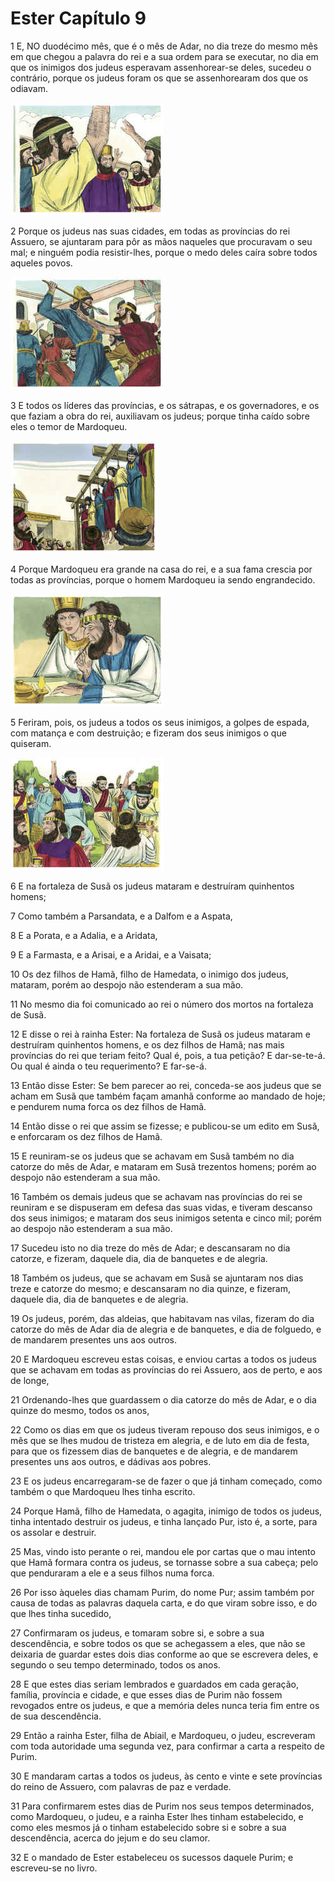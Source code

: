# Ester Capítulo 9

1	E, NO duodécimo mês, que é o mês de Adar, no dia treze do mesmo mês em que chegou a palavra do rei e a sua ordem para se executar, no dia em que os inimigos dos judeus esperavam assenhorear-se deles, sucedeu o contrário, porque os judeus foram os que se assenhorearam dos que os odiavam.

![](.img/17_Es_09_01_RG.jpg)

2	Porque os judeus nas suas cidades, em todas as províncias do rei Assuero, se ajuntaram para pôr as mãos naqueles que procuravam o seu mal; e ninguém podia resistir-lhes, porque o medo deles caíra sobre todos aqueles povos.

![](.img/17_Es_09_02_RG.jpg)

3	E todos os líderes das províncias, e os sátrapas, e os governadores, e os que faziam a obra do rei, auxiliavam os judeus; porque tinha caído sobre eles o temor de Mardoqueu.

![](.img/17_Es_09_03_RG.jpg)

4	Porque Mardoqueu era grande na casa do rei, e a sua fama crescia por todas as províncias, porque o homem Mardoqueu ia sendo engrandecido.

![](.img/17_Es_09_04_RG.jpg)

5	Feriram, pois, os judeus a todos os seus inimigos, a golpes de espada, com matança e com destruição; e fizeram dos seus inimigos o que quiseram.

![](.img/17_Es_09_05_RG.jpg)

6	E na fortaleza de Susã os judeus mataram e destruíram quinhentos homens;

7	Como também a Parsandata, e a Dalfom e a Aspata,

8	E a Porata, e a Adalia, e a Aridata,

9	E a Farmasta, e a Arisai, e a Aridai, e a Vaisata;

10	Os dez filhos de Hamã, filho de Hamedata, o inimigo dos judeus, mataram, porém ao despojo não estenderam a sua mão.

11	No mesmo dia foi comunicado ao rei o número dos mortos na fortaleza de Susã.

12	E disse o rei à rainha Ester: Na fortaleza de Susã os judeus mataram e destruíram quinhentos homens, e os dez filhos de Hamã; nas mais províncias do rei que teriam feito? Qual é, pois, a tua petição? E dar-se-te-á. Ou qual é ainda o teu requerimento? E far-se-á.

13	Então disse Ester: Se bem parecer ao rei, conceda-se aos judeus que se acham em Susã que também façam amanhã conforme ao mandado de hoje; e pendurem numa forca os dez filhos de Hamã.

14	Então disse o rei que assim se fizesse; e publicou-se um edito em Susã, e enforcaram os dez filhos de Hamã.

15	E reuniram-se os judeus que se achavam em Susã também no dia catorze do mês de Adar, e mataram em Susã trezentos homens; porém ao despojo não estenderam a sua mão.

16	Também os demais judeus que se achavam nas províncias do rei se reuniram e se dispuseram em defesa das suas vidas, e tiveram descanso dos seus inimigos; e mataram dos seus inimigos setenta e cinco mil; porém ao despojo não estenderam a sua mão.

17	Sucedeu isto no dia treze do mês de Adar; e descansaram no dia catorze, e fizeram, daquele dia, dia de banquetes e de alegria.

18	Também os judeus, que se achavam em Susã se ajuntaram nos dias treze e catorze do mesmo; e descansaram no dia quinze, e fizeram, daquele dia, dia de banquetes e de alegria.

19	Os judeus, porém, das aldeias, que habitavam nas vilas, fizeram do dia catorze do mês de Adar dia de alegria e de banquetes, e dia de folguedo, e de mandarem presentes uns aos outros.

20	E Mardoqueu escreveu estas coisas, e enviou cartas a todos os judeus que se achavam em todas as províncias do rei Assuero, aos de perto, e aos de longe,

21	Ordenando-lhes que guardassem o dia catorze do mês de Adar, e o dia quinze do mesmo, todos os anos,

22	Como os dias em que os judeus tiveram repouso dos seus inimigos, e o mês que se lhes mudou de tristeza em alegria, e de luto em dia de festa, para que os fizessem dias de banquetes e de alegria, e de mandarem presentes uns aos outros, e dádivas aos pobres.

23	E os judeus encarregaram-se de fazer o que já tinham começado, como também o que Mardoqueu lhes tinha escrito.

24	Porque Hamã, filho de Hamedata, o agagita, inimigo de todos os judeus, tinha intentado destruir os judeus, e tinha lançado Pur, isto é, a sorte, para os assolar e destruir.

25	Mas, vindo isto perante o rei, mandou ele por cartas que o mau intento que Hamã formara contra os judeus, se tornasse sobre a sua cabeça; pelo que penduraram a ele e a seus filhos numa forca.

26	Por isso àqueles dias chamam Purim, do nome Pur; assim também por causa de todas as palavras daquela carta, e do que viram sobre isso, e do que lhes tinha sucedido,

27	Confirmaram os judeus, e tomaram sobre si, e sobre a sua descendência, e sobre todos os que se achegassem a eles, que não se deixaria de guardar estes dois dias conforme ao que se escrevera deles, e segundo o seu tempo determinado, todos os anos.

28	E que estes dias seriam lembrados e guardados em cada geração, família, província e cidade, e que esses dias de Purim não fossem revogados entre os judeus, e que a memória deles nunca teria fim entre os de sua descendência.

29	Então a rainha Ester, filha de Abiail, e Mardoqueu, o judeu, escreveram com toda autoridade uma segunda vez, para confirmar a carta a respeito de Purim.

30	E mandaram cartas a todos os judeus, às cento e vinte e sete províncias do reino de Assuero, com palavras de paz e verdade.

31	Para confirmarem estes dias de Purim nos seus tempos determinados, como Mardoqueu, o judeu, e a rainha Ester lhes tinham estabelecido, e como eles mesmos já o tinham estabelecido sobre si e sobre a sua descendência, acerca do jejum e do seu clamor.

32	E o mandado de Ester estabeleceu os sucessos daquele Purim; e escreveu-se no livro.

